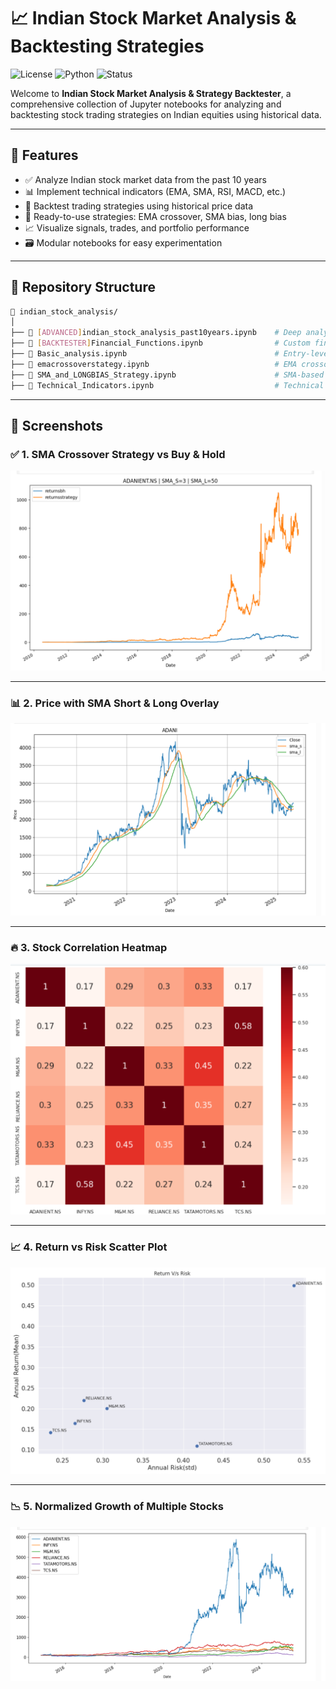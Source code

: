 
# 📈 Indian Stock Market Analysis & Backtesting Strategies

![License](https://img.shields.io/badge/license-MIT-blue.svg)
![Python](https://img.shields.io/badge/python-3.8%2B-blue.svg)
![Status](https://img.shields.io/badge/status-Active-brightgreen)

Welcome to **Indian Stock Market Analysis & Strategy Backtester**, a comprehensive collection of Jupyter notebooks for analyzing and backtesting stock trading strategies on Indian equities using historical data.

---

## 🧠 Features

- ✅ Analyze Indian stock market data from the past 10 years  
- 📊 Implement technical indicators (EMA, SMA, RSI, MACD, etc.)  
- 🔁 Backtest trading strategies using historical price data  
- 🧪 Ready-to-use strategies: EMA crossover, SMA bias, long bias  
- 📈 Visualize signals, trades, and portfolio performance  
- 🗃 Modular notebooks for easy experimentation  

---

## 📂 Repository Structure

```bash
📁 indian_stock_analysis/
│
├── 📘 [ADVANCED]indian_stock_analysis_past10years.ipynb    # Deep analysis of Indian stocks
├── 📘 [BACKTESTER]Financial_Functions.ipynb                # Custom financial & helper functions
├── 📘 Basic_analysis.ipynb                                 # Entry-level analysis on price/returns
├── 📘 emacrossoverstategy.ipynb                            # EMA crossover strategy backtesting
├── 📘 SMA_and_LONGBIAS_Strategy.ipynb                      # SMA-based long-only trading logic
├── 📘 Technical_Indicators.ipynb                           # Technical indicator implementations
```

---

## 📸 Screenshots

### ✅ 1. SMA Crossover Strategy vs Buy & Hold

![SMA Crossover vs Buy & Hold](./assets/backtestingresults.PNG)

---

### 📊 2. Price with SMA Short & Long Overlay

![SMA Overlay](./assets/basicanalysis.PNG)

---

### 🔥 3. Stock Correlation Heatmap

![Correlation Heatmap](./assets/corelationheatmap.PNG)

---

### 📈 4. Return vs Risk Scatter Plot

![Return vs Risk](./assets/returnvsrisk.PNG)

---

### 📉 5. Normalized Growth of Multiple Stocks

![Multi Stock Growth](./assets/standardizationplot.PNG)

